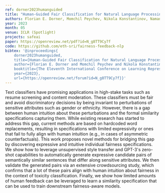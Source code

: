 ```yaml
---
ref: dorner2023humanguided
title: "Human-Guided Fair Classification for Natural Language Processing"
authors: Florian E. Dorner, Momchil Peychev, Nikola Konstantinov, Naman Goel, Elliott Ash, Martin Vechev
year: 2023
month: 05
venue: ICLR (Spotlight)
projects: safeai
paper: https://openreview.net/pdf?id=N_g8TT9Cy7f
code: https://github.com/eth-sri/fairness-feedback-nlp
bibtex: '@inproceedings{
	dorner2023humanguided,
	title={Human-Guided Fair Classification for Natural Language Processing},
	author={Florian E. Dorner and Momchil Peychev and Nikola Konstantinov and Naman Goel and Elliott Ash and Martin Vechev},
	booktitle={The Eleventh International Conference on Learning Representations },
	year={2023},
	url={https://openreview.net/forum?id=N_g8TT9Cy7f}}'
---
```


Text classifiers have promising applications in high-stake tasks such as resume screening and content moderation. These classifiers must be fair and avoid discriminatory decisions by being invariant to perturbations of sensitive attributes such as gender or ethnicity. However, there is a gap between human intuition about these perturbations and the formal similarity specifications capturing them. While existing research has started to address this gap, current methods are based on hardcoded word replacements, resulting in specifications with limited expressivity or ones that fail to fully align with human intuition (e.g., in cases of asymmetric counterfactuals). This work proposes novel methods for bridging this gap by discovering expressive and intuitive individual fairness specifications. We show how to leverage unsupervised style transfer and GPT-3's zero-shot capabilities to automatically generate expressive candidate pairs of semantically similar sentences that differ along sensitive attributes. We then validate the generated pairs via an extensive crowdsourcing study, which confirms that a lot of these pairs align with human intuition about fairness in the context of toxicity classification. Finally, we show how limited amounts of human feedback can be leveraged to learn a similarity specification that can be used to train downstream fairness-aware models.
